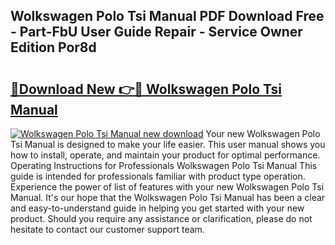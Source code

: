 ## Wolkswagen Polo Tsi Manual PDF Download Free - Part-FbU User Guide Repair - Service Owner Edition Por8d

# <h2><a href="http://bc57492.oget.top/?id=Wolkswagen+Polo+Tsi+Manual">🔗Download New 👉🔴 Wolkswagen Polo Tsi Manual</a></h2>

[![Wolkswagen Polo Tsi Manual new download](https://i.imgur.com/5g1atiW.png)](http://bc57492.oget.top/?id=Wolkswagen+Polo+Tsi+Manual)
Your new Wolkswagen Polo Tsi Manual is designed to make your life easier. This user manual shows you how to install, operate, and maintain your product for optimal performance. Operating Instructions for Professionals Wolkswagen Polo Tsi Manual This guide is intended for professionals familiar with product type operation. Experience the power of list of features with your new Wolkswagen Polo Tsi Manual. It's our hope that the Wolkswagen Polo Tsi Manual has been a clear and easy-to-understand guide in helping you get started with your new product. Should you require any assistance or clarification, please do not hesitate to contact our customer support team.
